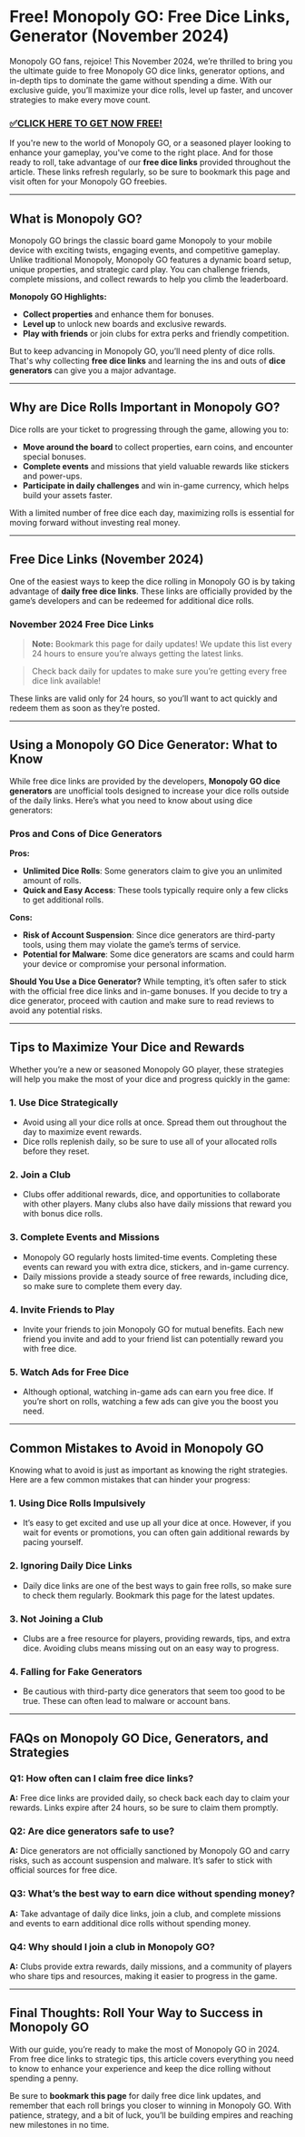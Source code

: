 # Free! Monopoly GO: Free Dice Links, Generator (November 2024)

Monopoly GO fans, rejoice! This November 2024, we’re thrilled to bring you the ultimate guide to free Monopoly GO dice links, generator options, and in-depth tips to dominate the game without spending a dime. With our exclusive guide, you’ll maximize your dice rolls, level up faster, and uncover strategies to make every move count.

### [✅CLICK HERE TO GET NOW FREE!](https://freeforyou.xyz/monopoly/go/)

If you're new to the world of Monopoly GO, or a seasoned player looking to enhance your gameplay, you've come to the right place. And for those ready to roll, take advantage of our **free dice links** provided throughout the article. These links refresh regularly, so be sure to bookmark this page and visit often for your Monopoly GO freebies.

---

## What is Monopoly GO?

Monopoly GO brings the classic board game Monopoly to your mobile device with exciting twists, engaging events, and competitive gameplay. Unlike traditional Monopoly, Monopoly GO features a dynamic board setup, unique properties, and strategic card play. You can challenge friends, complete missions, and collect rewards to help you climb the leaderboard.

**Monopoly GO Highlights:**
- **Collect properties** and enhance them for bonuses.
- **Level up** to unlock new boards and exclusive rewards.
- **Play with friends** or join clubs for extra perks and friendly competition.

But to keep advancing in Monopoly GO, you’ll need plenty of dice rolls. That's why collecting **free dice links** and learning the ins and outs of **dice generators** can give you a major advantage.

---

## Why are Dice Rolls Important in Monopoly GO?

Dice rolls are your ticket to progressing through the game, allowing you to:
- **Move around the board** to collect properties, earn coins, and encounter special bonuses.
- **Complete events** and missions that yield valuable rewards like stickers and power-ups.
- **Participate in daily challenges** and win in-game currency, which helps build your assets faster.

With a limited number of free dice each day, maximizing rolls is essential for moving forward without investing real money. 

---

## Free Dice Links (November 2024)

One of the easiest ways to keep the dice rolling in Monopoly GO is by taking advantage of **daily free dice links**. These links are officially provided by the game’s developers and can be redeemed for additional dice rolls.

### November 2024 Free Dice Links
> **Note:** Bookmark this page for daily updates! We update this list every 24 hours to ensure you’re always getting the latest links.

> Check back daily for updates to make sure you’re getting every free dice link available!

These links are valid only for 24 hours, so you’ll want to act quickly and redeem them as soon as they’re posted.

---

## Using a Monopoly GO Dice Generator: What to Know

While free dice links are provided by the developers, **Monopoly GO dice generators** are unofficial tools designed to increase your dice rolls outside of the daily links. Here’s what you need to know about using dice generators:

### Pros and Cons of Dice Generators
**Pros:**
- **Unlimited Dice Rolls**: Some generators claim to give you an unlimited amount of rolls.
- **Quick and Easy Access**: These tools typically require only a few clicks to get additional rolls.

**Cons:**
- **Risk of Account Suspension**: Since dice generators are third-party tools, using them may violate the game’s terms of service.
- **Potential for Malware**: Some dice generators are scams and could harm your device or compromise your personal information.

**Should You Use a Dice Generator?**
While tempting, it’s often safer to stick with the official free dice links and in-game bonuses. If you decide to try a dice generator, proceed with caution and make sure to read reviews to avoid any potential risks.

---

## Tips to Maximize Your Dice and Rewards

Whether you’re a new or seasoned Monopoly GO player, these strategies will help you make the most of your dice and progress quickly in the game:

### 1. **Use Dice Strategically**
   - Avoid using all your dice rolls at once. Spread them out throughout the day to maximize event rewards.
   - Dice rolls replenish daily, so be sure to use all of your allocated rolls before they reset.

### 2. **Join a Club**
   - Clubs offer additional rewards, dice, and opportunities to collaborate with other players. Many clubs also have daily missions that reward you with bonus dice rolls.

### 3. **Complete Events and Missions**
   - Monopoly GO regularly hosts limited-time events. Completing these events can reward you with extra dice, stickers, and in-game currency.
   - Daily missions provide a steady source of free rewards, including dice, so make sure to complete them every day.

### 4. **Invite Friends to Play**
   - Invite your friends to join Monopoly GO for mutual benefits. Each new friend you invite and add to your friend list can potentially reward you with free dice.

### 5. **Watch Ads for Free Dice**
   - Although optional, watching in-game ads can earn you free dice. If you’re short on rolls, watching a few ads can give you the boost you need.

---

## Common Mistakes to Avoid in Monopoly GO

Knowing what to avoid is just as important as knowing the right strategies. Here are a few common mistakes that can hinder your progress:

### 1. **Using Dice Rolls Impulsively**
   - It’s easy to get excited and use up all your dice at once. However, if you wait for events or promotions, you can often gain additional rewards by pacing yourself.

### 2. **Ignoring Daily Dice Links**
   - Daily dice links are one of the best ways to gain free rolls, so make sure to check them regularly. Bookmark this page for the latest updates.

### 3. **Not Joining a Club**
   - Clubs are a free resource for players, providing rewards, tips, and extra dice. Avoiding clubs means missing out on an easy way to progress.

### 4. **Falling for Fake Generators**
   - Be cautious with third-party dice generators that seem too good to be true. These can often lead to malware or account bans.

---

## FAQs on Monopoly GO Dice, Generators, and Strategies

### Q1: How often can I claim free dice links?
**A:** Free dice links are provided daily, so check back each day to claim your rewards. Links expire after 24 hours, so be sure to claim them promptly.

### Q2: Are dice generators safe to use?
**A:** Dice generators are not officially sanctioned by Monopoly GO and carry risks, such as account suspension and malware. It’s safer to stick with official sources for free dice.

### Q3: What’s the best way to earn dice without spending money?
**A:** Take advantage of daily dice links, join a club, and complete missions and events to earn additional dice rolls without spending money.

### Q4: Why should I join a club in Monopoly GO?
**A:** Clubs provide extra rewards, daily missions, and a community of players who share tips and resources, making it easier to progress in the game.

---

## Final Thoughts: Roll Your Way to Success in Monopoly GO

With our guide, you’re ready to make the most of Monopoly GO in 2024. From free dice links to strategic tips, this article covers everything you need to know to enhance your experience and keep the dice rolling without spending a penny.

Be sure to **bookmark this page** for daily free dice link updates, and remember that each roll brings you closer to winning in Monopoly GO. With patience, strategy, and a bit of luck, you’ll be building empires and reaching new milestones in no time.
